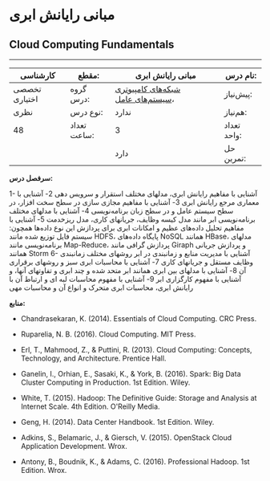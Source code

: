# مبانی رایانش ابری
## Cloud Computing Fundamentals
_______________________________________________________________________________
| کارشناسی      | مقطع:       | مبانی رایانش ابری                                                                                                        | نام درس:    |
| ------------- | ----------- | ------------------------------------------------------------------------------------------------------------------------ | ----------- |
| تخصصی اختیاری | گروه درس:   | [شبکه‌های کامپیوتری](../elective/Computer-Networks.md) ،[سیستم‌های عامل](../elective/Principles-of-Operating-Systems.md) | پیش‌نیاز:   |
| نظری          | نوع درس:    | ندارد                                                                                                                    | هم‌نیاز:    |
| 48            | تعداد ساعت: | 3                                                                                                                        | تعداد واحد: |
|               |             |  دارد                                                                                                                    | حل تمرین:   |

**سرفصل درس:**

1- آشنایی با مفاهیم رایانش ابری، مدلهای مختلف استقرار و سرویس دهی 2- آشنایی با معماری مرجع رایانش ابری 3- آشنایی با مفاهیم مجازی سازی در سطح سخت افزار، در سطح سیستم عامل و در سطح زبان برنامه‌نویسی 4- آشنایی با مدلهای مختلف برنامه‌نویسی ابر مانند مدل کیسه وظایف، جریانهای کاری، مدل ریزخدمت 5- آشنایی با مفاهیم تحلیل داده‌های عظیم و امکانات ابری برای پردازش این نوع داده‌ها همچون: سیستم فایل توزیع شده مانند HDFS، پایگاه داده‌های NoSQL همانند HBase، مدلهای برنامه‌نویسی مانند Map-Reduce، پردازش گرافی مانند Giraph و پردازش جریانی همانند Storm 6- آشنایی با مدیریت منابع و زمانبندی در ابر روشهای مختلف زمانبندی وظایف مستقل و جریانهای کاری 7- آشنایی با محاسبات ابری سبز و روشهای برقراری آن 8- آشنایی با مدلهای بین ابری همانند ابر متحد شده و چند ابری و تفاوتهای آنها، و آشنایی با مفهوم کارگزاری ابر 9- آشنایی با مفهوم محاسبات لبه ای و ارتباط آن با رایانش ابری، محاسبات ابری متحرک و انواع آن و محاسبات مهی

**منابع:**


- Chandrasekaran, K. (2014). Essentials of Cloud Computing. CRC Press.

- Ruparelia, N. B. (2016). Cloud Computing. MIT Press.

- Erl, T., Mahmood, Z., & Puttini, R. (2013). Cloud Computing: Concepts, Technology, and Architecture. Prentice Hall.

- Ganelin, I., Orhian, E., Sasaki, K., & York, B. (2016). Spark: Big Data Cluster Computing in Production. 1st Edition. Wiley.

- White, T. (2015). Hadoop: The Definitive Guide: Storage and Analysis at Internet Scale. 4th Edition. O'Reilly Media.

- Geng, H. (2014). Data Center Handbook. 1st Edition. Wiley.

- Adkins, S., Belamaric, J., & Giersch, V. (2015). OpenStack Cloud Application Development. Wrox.

- Antony, B., Boudnik, K., & Adams, C. (2016). Professional Hadoop. 1st Edition. Wrox.
